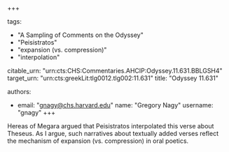 +++

tags:
- "A Sampling of Comments on the Odyssey"
- "Peisistratos"
- "expansion (vs. compression)"
- "interpolation"

citable_urn: "urn:cts:CHS:Commentaries.AHCIP:Odyssey.11.631.BBLGSH4"
target_urn: "urn:cts:greekLit:tlg0012.tlg002:11.631"
title: "Odyssey 11.631"

authors:
- email: "gnagy@chs.harvard.edu"
  name: "Gregory Nagy"
  username: "gnagy"
+++

<p>Hereas of Megara argued that Peisistratos interpolated this verse about Theseus. As I argue, such narratives about textually added verses reflect the mechanism of expansion (vs. compression) in oral poetics. </p>